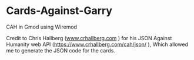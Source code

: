 # Cards-Against-Garry
CAH in Gmod using Wiremod

Credit to Chris Hallberg (www.crhallberg.com ) for his JSON Against Humanity web API (https://www.crhallberg.com/cah/json/ ), Which allowed me to generate the JSON code for the cards.
